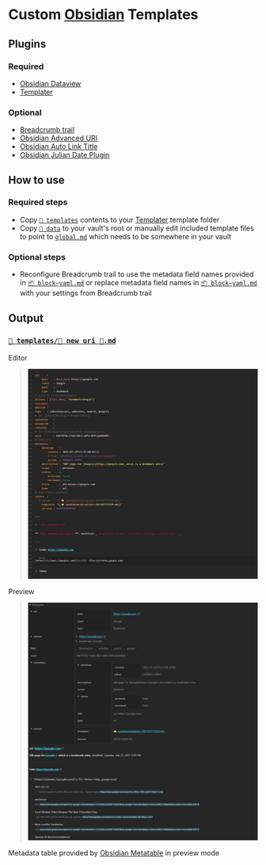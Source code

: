 # Custom [Obsidian](https://obsidian.md/) Templates

## Plugins

### Required

- [Obsidian Dataview](https://github.com/blacksmithgu/obsidian-dataview)
- [Templater](https://github.com/SilentVoid13/Templater)

### Optional

- [Breadcrumb trail](https://github.com/SkepticMystic/breadcrumbs)
- [Obsidian Advanced URI](https://github.com/Vinzent03/obsidian-advanced-uri)
- [Obsidian Auto Link Title](https://github.com/zolrath/obsidian-auto-link-title)
- [Obsidian Julian Date Plugin](https://github.com/THeK3nger/obsidian-juliandate)

## How to use

### Required steps

- Copy [`📁 templates`](%F0%9F%93%81%20templates) contents to your [Templater](https://github.com/SilentVoid13/Templater) template folder
- Copy [`📁 data`](%F0%9F%93%81%20data) to your vault's root or manually edit included template files to point to [`global.md`](%F0%9F%93%81%20data/global.md) which needs to be somewhere in your vault

### Optional steps

- Reconfigure Breadcrumb trail to use the metadata field names provided in [`📦 block~yaml.md`](%F0%9F%93%81%20templates/%F0%9F%93%A6%20block~yaml.md) or replace metadata field names in [`📦 block~yaml.md`](%F0%9F%93%81%20templates/%F0%9F%93%A6%20block~yaml.md) with your settings from Breadcrumb trail

## Output

### [`📁 templates/📄 new uri 🔗.md`](%F0%9F%93%81%20templates/%F0%9F%93%84%20new%20uri%20%F0%9F%94%97.md)

Editor

> ![Pasted image 20210727154501.png](%F0%9F%93%8E%20attachments/Pasted%20image%2020210727154501.png)

Preview

> ![Pasted image 20210727155750.png](%F0%9F%93%8E%20attachments/Pasted%20image%2020210727155750.png)

Metadata table provided by [Obsidian Metatable](https://github.com/arnau/obsidian-metatable) in preview mode
